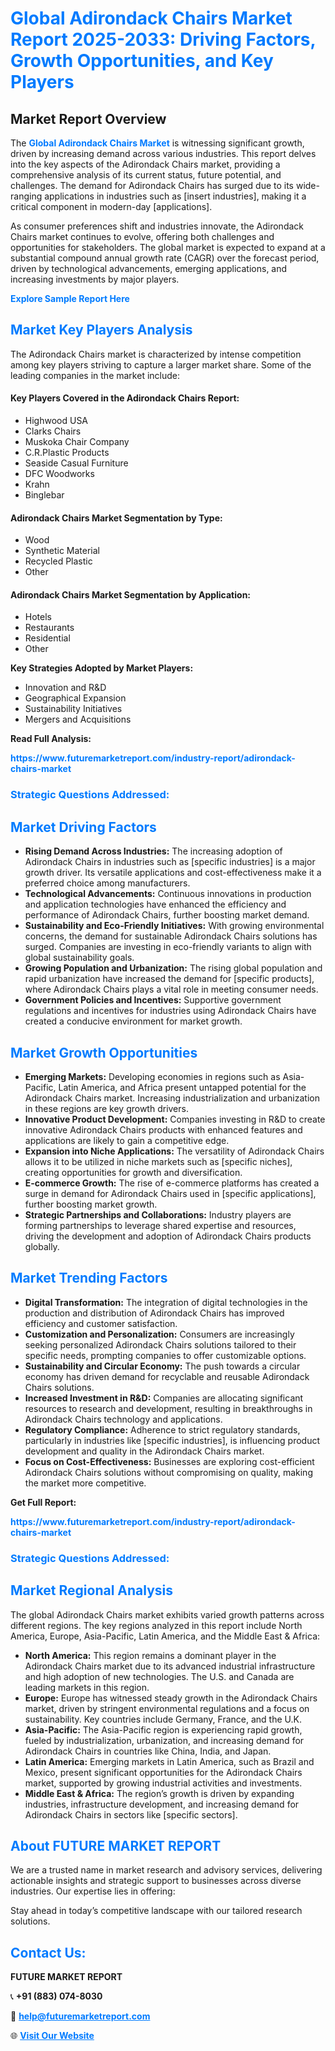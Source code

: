 <h1 style="color: #007BFF;">Global Adirondack Chairs Market Report 2025-2033: Driving Factors, Growth Opportunities, and Key Players</h1>

<section id="overview">
<h2>Market Report Overview</h2>
<p>The <a href="https://www.futuremarketreport.com/industry-report/adirondack-chairs-market" style="color: #007BFF; text-decoration: none;"><strong>Global Adirondack Chairs Market</strong></a> is witnessing significant growth, driven by increasing demand across various industries. This report delves into the key aspects of the Adirondack Chairs market, providing a comprehensive analysis of its current status, future potential, and challenges. The demand for Adirondack Chairs has surged due to its wide-ranging applications in industries such as [insert industries], making it a critical component in modern-day [applications].</p>
<p>As consumer preferences shift and industries innovate, the Adirondack Chairs market continues to evolve, offering both challenges and opportunities for stakeholders. The global market is expected to expand at a substantial compound annual growth rate (CAGR) over the forecast period, driven by technological advancements, emerging applications, and increasing investments by major players.</p>
</section>

<section id="overview">
<p><a href="https://www.futuremarketreport.com/request-sample/reportId=62368" style="color: #007BFF; text-decoration: none;"><strong>Explore Sample Report Here</strong></a></p>
</section>

<section id="key-players">
<h2 style="color: #007BFF;">Market Key Players Analysis</h2>
<p>The Adirondack Chairs market is characterized by intense competition among key players striving to capture a larger market share. Some of the leading companies in the market include:</p>
<h4>Key Players Covered in the Adirondack Chairs Report:</h4>
<ul><li>Highwood USA</li><li>Clarks Chairs</li><li>Muskoka Chair Company</li><li>C.R.Plastic Products</li><li>Seaside Casual Furniture</li><li>DFC Woodworks</li><li>Krahn</li><li>Binglebar</li></ul>
<h4>Adirondack Chairs Market Segmentation by Type:</h4>
<ul><li>Wood</li><li>Synthetic Material</li><li>Recycled Plastic</li><li>Other</li></ul>

<h4>Adirondack Chairs Market Segmentation by Application:</h4>
<ul><li>Hotels</li><li>Restaurants</li><li>Residential</li><li>Other</li></ul>
<p><strong>Key Strategies Adopted by Market Players:</strong></p>
<ul>
<li>Innovation and R&D</li>
<li>Geographical Expansion</li>
<li>Sustainability Initiatives</li>
<li>Mergers and Acquisitions</li>
</ul>
</section>

<section>
<p><strong>Read Full Analysis: </strong></p><a href="https://www.futuremarketreport.com/industry-report/adirondack-chairs-market" style="color: #007BFF; text-decoration: none;"><strong>https://www.futuremarketreport.com/industry-report/adirondack-chairs-market</strong></a>
<h3 style="color: #007BFF;">Strategic Questions Addressed:</h3>
</section>

<section id="driving-factors">
<h2 style="color: #007BFF;">Market Driving Factors</h2>
<ul>
<li><strong>Rising Demand Across Industries:</strong> The increasing adoption of Adirondack Chairs in industries such as [specific industries] is a major growth driver. Its versatile applications and cost-effectiveness make it a preferred choice among manufacturers.</li>
<li><strong>Technological Advancements:</strong> Continuous innovations in production and application technologies have enhanced the efficiency and performance of Adirondack Chairs, further boosting market demand.</li>
<li><strong>Sustainability and Eco-Friendly Initiatives:</strong> With growing environmental concerns, the demand for sustainable Adirondack Chairs solutions has surged. Companies are investing in eco-friendly variants to align with global sustainability goals.</li>
<li><strong>Growing Population and Urbanization:</strong> The rising global population and rapid urbanization have increased the demand for [specific products], where Adirondack Chairs plays a vital role in meeting consumer needs.</li>
<li><strong>Government Policies and Incentives:</strong> Supportive government regulations and incentives for industries using Adirondack Chairs have created a conducive environment for market growth.</li>
</ul>
</section>

<section id="growth-opportunities">
<h2 style="color: #007BFF;">Market Growth Opportunities</h2>
<ul>
<li><strong>Emerging Markets:</strong> Developing economies in regions such as Asia-Pacific, Latin America, and Africa present untapped potential for the Adirondack Chairs market. Increasing industrialization and urbanization in these regions are key growth drivers.</li>
<li><strong>Innovative Product Development:</strong> Companies investing in R&D to create innovative Adirondack Chairs products with enhanced features and applications are likely to gain a competitive edge.</li>
<li><strong>Expansion into Niche Applications:</strong> The versatility of Adirondack Chairs allows it to be utilized in niche markets such as [specific niches], creating opportunities for growth and diversification.</li>
<li><strong>E-commerce Growth:</strong> The rise of e-commerce platforms has created a surge in demand for Adirondack Chairs used in [specific applications], further boosting market growth.</li>
<li><strong>Strategic Partnerships and Collaborations:</strong> Industry players are forming partnerships to leverage shared expertise and resources, driving the development and adoption of Adirondack Chairs products globally.</li>
</ul>
</section>

<section id="trending-factors">
<h2 style="color: #007BFF;">Market Trending Factors</h2>
<ul>
<li><strong>Digital Transformation:</strong> The integration of digital technologies in the production and distribution of Adirondack Chairs has improved efficiency and customer satisfaction.</li>
<li><strong>Customization and Personalization:</strong> Consumers are increasingly seeking personalized Adirondack Chairs solutions tailored to their specific needs, prompting companies to offer customizable options.</li>
<li><strong>Sustainability and Circular Economy:</strong> The push towards a circular economy has driven demand for recyclable and reusable Adirondack Chairs solutions.</li>
<li><strong>Increased Investment in R&D:</strong> Companies are allocating significant resources to research and development, resulting in breakthroughs in Adirondack Chairs technology and applications.</li>
<li><strong>Regulatory Compliance:</strong> Adherence to strict regulatory standards, particularly in industries like [specific industries], is influencing product development and quality in the Adirondack Chairs market.</li>
<li><strong>Focus on Cost-Effectiveness:</strong> Businesses are exploring cost-efficient Adirondack Chairs solutions without compromising on quality, making the market more competitive.</li>
</ul>
</section>

<section>
<p><strong>Get Full Report: </strong></p><a href="https://www.futuremarketreport.com/industry-report/adirondack-chairs-market" style="color: #007BFF; text-decoration: none;"><strong>https://www.futuremarketreport.com/industry-report/adirondack-chairs-market</strong></a>
<h3 style="color: #007BFF;">Strategic Questions Addressed:</h3>
</section>


<section id="regional-analysis">
<h2 style="color: #007BFF;">Market Regional Analysis</h2>
<p>The global Adirondack Chairs market exhibits varied growth patterns across different regions. The key regions analyzed in this report include North America, Europe, Asia-Pacific, Latin America, and the Middle East & Africa:</p>
<ul>
<li><strong>North America:</strong> This region remains a dominant player in the Adirondack Chairs market due to its advanced industrial infrastructure and high adoption of new technologies. The U.S. and Canada are leading markets in this region.</li>
<li><strong>Europe:</strong> Europe has witnessed steady growth in the Adirondack Chairs market, driven by stringent environmental regulations and a focus on sustainability. Key countries include Germany, France, and the U.K.</li>
<li><strong>Asia-Pacific:</strong> The Asia-Pacific region is experiencing rapid growth, fueled by industrialization, urbanization, and increasing demand for Adirondack Chairs in countries like China, India, and Japan.</li>
<li><strong>Latin America:</strong> Emerging markets in Latin America, such as Brazil and Mexico, present significant opportunities for the Adirondack Chairs market, supported by growing industrial activities and investments.</li>
<li><strong>Middle East & Africa:</strong> The region’s growth is driven by expanding industries, infrastructure development, and increasing demand for Adirondack Chairs in sectors like [specific sectors].</li>
</ul>
</section>

<footer>
<h2 style="color: #007BFF;">About FUTURE MARKET REPORT</h2>
<p>We are a trusted name in market research and advisory services, delivering actionable insights and strategic support to businesses across diverse industries. Our expertise lies in offering:</p>

<p>Stay ahead in today’s competitive landscape with our tailored research solutions.</p>

<h2 style="color: #007BFF;">Contact Us:</h2>
<p><strong>FUTURE MARKET REPORT</strong></p>
<p>📞 <strong>+91 (883) 074-8030</strong></p>
<p>📧 <strong><a href="mailto:help@futuremarketreport.com" style="color: #007BFF;">help@futuremarketreport.com</a></strong></p>
<p>🌐 <strong><a href="https://www.futuremarketreport.com/" style="color: #007BFF;">Visit Our Website</a></strong></p>
</footer>